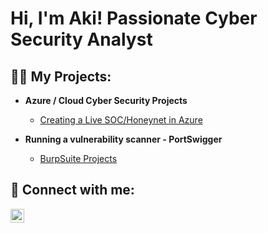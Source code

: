 <h1>Hi, I'm Aki! Passionate Cyber Security Analyst

<h2>👨‍💻 My Projects:</h2>

- <b>Azure / Cloud Cyber Security Projects</b>
  - [Creating a Live SOC/Honeynet in Azure](https://github.com/MVTRXWRLD/Azure-Net.git)

- <b>Running a vulnerability scanner - PortSwigger </b>
  - [BurpSuite Projects](https://github.com/MVTRXWRLD/Burp-Suite.git)



<h2> 🤳 Connect with me:</h2>

[<img align="left" alt="AkiMacauley | LinkedIn" width="22px" src="https://cdn.jsdelivr.net/npm/simple-icons@v3/icons/linkedin.svg" />][linkedin]



[linkedin]: https://www.linkedin.com/in/akiwandemacauley/
